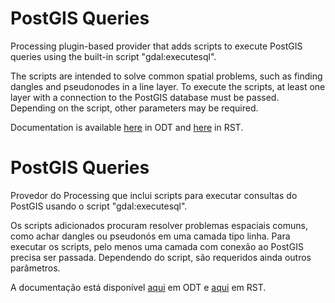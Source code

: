 ﻿# PostGIS Queries

Processing plugin-based provider that adds scripts to execute PostGIS queries using the built-in script "gdal:executesql". 

The scripts are intended to solve common spatial problems, such as finding dangles and pseudonodes in a line layer. To execute the scripts, at least one layer with a connection to the PostGIS database must be passed. Depending on the script, other parameters may be required.

Documentation is available [here](./help/Tutorial_Scripts_en.odt) in ODT and [here](./help/Tutorial_Scripts_en.rst) in RST.

# PostGIS Queries

Provedor do Processing que inclui scripts para executar consultas do PostGIS usando o script "gdal:executesql".

Os scripts adicionados procuram resolver problemas espaciais comuns, como achar dangles ou pseudonós em uma camada tipo linha. Para executar os scripts, pelo menos uma camada com conexão ao PostGIS precisa ser passada. Dependendo do script, são requeridos ainda outros parâmetros.

A documentação está disponível [aqui](./help/Tutorial_Scripts_pt.odt) em ODT e [aqui](./help/Tutorial_Scripts_pt.rst) em RST.

